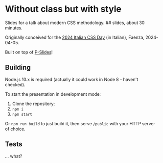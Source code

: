 # Without class but with style

Slides for a talk about modern CSS methodology. ## slides, about 30 minutes.

Originally conceived for the [2024 Italian CSS Day](https://2024.cssday.it/) (in Italian), Faenza, 2024-04-05.

Built on top of [P-Slides](https://github.com/MaxArt2501/p-slides)!

## Building

Node.js 10.x is required (actually it could work in Node 8 - haven't checked).

To start the presentation in development mode:

1. Clone the repository;
2. `npm i`
3. `npm start`

Or `npm run build` to just build it, then serve `/public` with your HTTP server of choice.

## Tests

... what?
